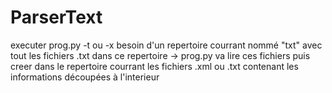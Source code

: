 # ParserText
executer prog.py -t ou -x
besoin d'un repertoire courrant nommé "txt" avec tout les fichiers .txt dans ce repertoire
-> prog.py va lire ces fichiers puis creer dans le repertoire courrant les fichiers .xml ou .txt contenant les informations découpées à l'interieur
